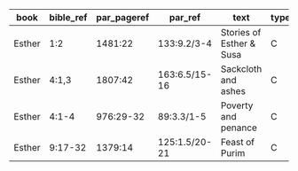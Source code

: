 <!--
https://urantia-book.org/urantiabook/bible_refs/Esther_1.html
bible_ref = Bible Chapter:Vers
par_pageref = UB 1st English Edition Page:Line
par_ref = UB Paper:Sec:Ppgh
type = See _readme
-->

| book   | bible_ref | par_pageref | par_ref       | text                     | type |
| ------ | --------- | ----------- | ------------- | ------------------------ | ---- |
| Esther | 1:2       | 1481:22     | 133:9.2/3-4   | Stories of Esther & Susa | C    |
| Esther | 4:1,3     | 1807:42     | 163:6.5/15-16 | Sackcloth and ashes      | C    |
| Esther | 4:1-4     | 976:29-32   | 89:3.3/1-5    | Poverty and penance      | C    |
| Esther | 9:17-32   | 1379:14     | 125:1.5/20-21 | Feast of Purim           | C    |
